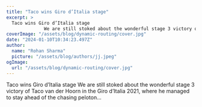 ```yaml
---
title: "Taco wins Giro d’Italia stage"
excerpt: >
  Taco wins Giro d’Italia stage
              We are still stoked about the wonderful stage 3 victory of Taco van der Hoorn in the Giro d’Italia 2021, where he managed to stay ahead of the chasing peloton
coverImage: "/assets/blog/dynamic-routing/cover.jpg"
date: "2024-01-10T10:34:23.497Z"
author:
  name: "Rohan Sharma"
  picture: "/assets/blog/authors/jj.jpeg"
ogImage:
  url: "/assets/blog/dynamic-routing/cover.jpg"
---
```


Taco wins Giro d’Italia stage
            We are still stoked about the wonderful stage 3 victory of Taco van der Hoorn in the Giro d’Italia 2021, where he managed to stay ahead of the chasing peloton…